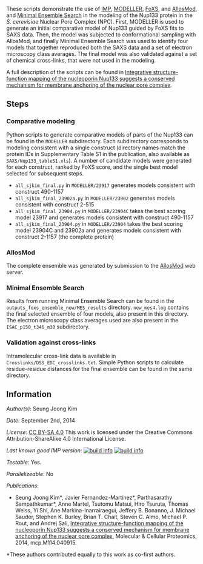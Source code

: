 These scripts demonstrate the use of [IMP](https://integrativemodeling.org/),
[MODELLER](https://salilab.org/modeller/),
[FoXS](https://salilab.org/foxs/), and
[AllosMod](https://salilab.org/allosmod/), and
[Minimal Ensemble Search](http://bl1231.als.lbl.gov/saxs_protocols/mes.php)
in the modeling of the Nup133 protein in the *S. cerevisiae* Nuclear Pore
Complex (NPC). First, MODELLER is used to generate an initial
comparative model of Nup133 guided by FoXS fits to SAXS data. Then, the model
was subjected to conformational sampling with AllosMod, and finally Minimal
Ensemble Search was used to identify four models that together reproduced both
the SAXS data and a set of electron microscopy class averages. The final model
was also validated against a set of chemical cross-links, that were not used in
the modeling.

A full description of the scripts can be found in
[Integrative structure-function mapping of the nucleoporin Nup133 suggests a conserved mechanism for membrane anchoring of the nuclear pore complex](http://mcponline.org/content/early/2014/08/19/mcp.M114.040915).

## Steps

### Comparative modeling

Python scripts to generate comparative models of parts of the Nup133 can
be found in the `MODELLER` subdirectory. Each subdirectory corresponds to
modeling consistent with a single construct (directory names match the protein
IDs in Supplementary Table S1 in the publication, also available as
`SAXS/Nup133_tableS1.xls`). A number of candidate models were generated
for each construct, ranked by FoXS score, and the single best model selected
for subsequent steps.

 - `all_sjkim_final.py` in `MODELLER/23917` generates models consistent with
   construct 490-1157
 - `all_sjkim_final_23902a.py` in `MODELLER/23902` generates models consistent
   with construct 2-515
 - `all_sjkim_final_23904.py` in `MODELLER/23904C` takes the best scoring model
   23917 and generates models consistent with construct 490-1157
 - `all_sjkim_final_23904.py` in `MODELLER/23904` takes the best scoring model
   23904C and 23902a and generates models consistent with construct 2-1157 (the
   complete protein)

### AllosMod

The complete ensemble was generated by submission to the
[AllosMod](https://salilab.org/allosmod/) web server.

### Minimal Ensemble Search

Results from running Minimal Ensemble Search can be found in the
`outputs_foxs_ensemble_new/MES_results` directory. `new_mes4.log` contains
the final selected ensemble of four models, also present in this directory.
The electron microscopy class averages used are also present in the
`ISAC_p150_t346_m30` subdirectory.

### Validation against cross-links

Intramolecular cross-link data is available in
`Crosslinks/DSS_EDC_crosslinks.txt`. Simple Python scripts to calculate
residue-residue distances for the final ensemble can be found in the same
directory.

## Information

_Author(s)_: Seung Joong Kim

_Date_: September 2nd, 2014

_License_: [CC BY-SA 4.0](https://creativecommons.org/licenses/by-sa/4.0/)
This work is licensed under the Creative Commons Attribution-ShareAlike 4.0
International License.

_Last known good IMP version_: [![build info](https://salilab.org/imp/systems/?sysstat=11&branch=master)](http://salilab.org/imp/systems/) [![build info](https://salilab.org/imp/systems/?sysstat=11&branch=develop)](http://salilab.org/imp/systems/)

_Testable_: Yes.

_Parallelizeable_: No

_Publications_:
 - Seung Joong Kim\*, Javier Fernandez-Martinez\*, Parthasarathy Sampathkumar\*, Anne Martel, Tsutomu Matsui, Hiro Tsuruta, Thomas Weiss, Yi Shi, Ane Markina-Inarrairaegui, Jeffery B. Bonanno, J. Michael Sauder, Stephen K. Burley, Brian T. Chait, Steven C. Almo, Michael P. Rout, and Andrej Sali, [Integrative structure-function mapping of the nucleoporin Nup133 suggests a conserved mechanism for membrane anchoring of the nuclear pore complex](http://mcponline.org/content/early/2014/08/19/mcp.M114.040915), Molecular & Cellular Proteomics, 2014, mcp.M114.040915.

 \*These authors contributed equally to this work as co-first authors.
